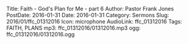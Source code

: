 Title: Faith - God's Plan for Me - part 6
Author: Pastor Frank Jones
PostDate: 2016-01-31
Date: 2016-01-31
Category: Sermons
Slug: 2016/01/ffc_01312016
Icon: microphone
AudioLink: ffc_01312016
Tags: FAITH, PLANS
mp3: ffc_01312016/01312016.mp3
ogg: ffc_01312016/01312016.ogg
